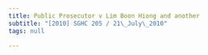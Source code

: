 ```yaml
---
title: Public Prosecutor v Lim Boon Hiong and another
subtitle: "[2010] SGHC 205 / 21\_July\_2010"
tags: null

---
```



